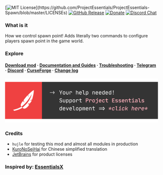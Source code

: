 [![MIT License](https://img.shields.io/apm/l/atomic-design-ui.svg?)](https://github.com/ProjectEssentials/ProjectEssentials-Spawn/blob/master/LICENSEs) [![GitHub Release](https://img.shields.io/github/release/ProjectEssentials/ProjectEssentials-Spawn.svg?style=flat)]() [![Donate](https://img.shields.io/badge/$-support-ff69b4.svg?style=flat)](https://paypal.me/mairwunnx) [![Discord Chat](https://img.shields.io/discord/308323056592486420.svg)](https://discord.gg/VU9XZAt)

### What is it

How we control spawn point! Adds literally two commands to configure players spawn point in the game world.

### Explore

#### [Download mod](https://github.com/ProjectEssentials/ProjectEssentials-Spawn/releases/download/2.0.1%2BMC-1.14.4/Project.Essentials.Spawn-2.0.1+MC-1.14.4.jar) · [Documentation and Guides](https://projectessentials.github.io/manual) · [Troubleshooting](https://github.com/ProjectEssentials/ProjectEssentials-Spawn/issues/new/choose) · [Telegram](https://t.me/minecraftforge) · [Discord](https://discord.gg/VU9XZAt) · [CurseForge](https://www.curseforge.com/minecraft/mc-mods/project-essentials-spawn) · [Change log](https://github.com/ProjectEssentials/ProjectEssentials-Spawn/blob/master/changelog.md)

[![](https://github.com/ProjectEssentials/ProjectEssentials-Assets/raw/ASSETS-20-Q2/assets/common/support.png)](https://gist.github.com/MairwunNx/fda95062618db6880ef8ee06e1bba54f)

### Credits

- `hujle` for testing this mod and almost all modules in production
- [KuroNoSeiHai](https://github.com/KuroNoSeiHai) for Chinese simplified translation
- [JetBrains](https://www.jetbrains.com/) for product licenses

### Inspired by: [EssentialsX](https://github.com/EssentialsX)

